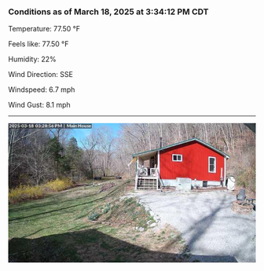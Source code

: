 ### Conditions as of March 18, 2025 at 3:34:12 PM CDT 

Temperature: 77.50 &deg;F

Feels like: 77.50 &deg;F

Humidity: 22%

Wind Direction: SSE

Windspeed: 6.7 mph

Wind Gust: 8.1 mph

---

<img src="./images/latest.jpeg"/>

